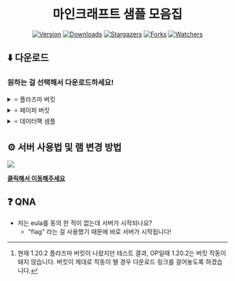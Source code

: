 <div align="center">
  
# 마인크래프트 샘플 모음집

[![Version](https://img.shields.io/badge/Version-~1.20.2-6047ff?&logo=Webpack&logoColor=ffffff&style=for-the-badge&style=flat-square)](https://github.com/grape82/minecraft-sample)
[![Downloads](https://img.shields.io/github/downloads/grape82/minecraft-sample/total?label=Downloads&style=for-the-badge&style=flat-square)](https://github.com/grape82/minecraft-sample/releases)
[![Stargazers](https://img.shields.io/github/stars/grape82/minecraft-sample?label=stars&style=for-the-badge&style=flat-square&color=yellow)](https://github.com/grape82/minecraft-sample/stargazers)
[![Forks](https://img.shields.io/github/forks/grape82/minecraft-sample?label=forks&style=for-the-badge&style=flat-square&color=green)](https://github.com/grape82/minecraft-sample/releases/forks)
[![Watchers](https://img.shields.io/github/watchers/grape82/minecraft-sample?label=watchers&style=for-the-badge&style=flat-square&color=green)](https://github.com/grape82/minecraft-sample/watchers)

</div>

[^plazmawarn]: 현재 1.20.2 플라즈마 버킷이 나왔지만 테스트 결과, OP일때 1.20.2는 버킷 작동이 돼지 않습니다. 버킷이 제대로 작동이 됄 경우 다운로드 링크를 걸어놓도록 하겠습니다.

## ⬇️ 다운로드
### 원하는 걸 선택해서 다운로드하세요!

<details><summary>⭐ 플라즈마 버킷</summary>
  
| Version (버전)                                                | 자바 버전 (Java Version) | 다운로드 (Download) | 
| :---:                                                        | :---:            | :---: |
| 1.20.2 | 17 이상 |[^plazmawarn]|
| 1.20.1 | 17 이상 |[다운로드](https://github.com/grape82/minecraft-server-bukkit/releases/download/1.20.1-Plazma-Server/1.20.1-Plazma-Server.zip) |
| 1.19.4 | 17 이상 |[다운로드](https://github.com/grape82/minecraft-server-bukkit/releases/download/1.19.4-Plazma-Server/1.19.4-Plazma-Server.zip) |

[**플라즈마 사이트**](https://github.com/PlazmaMC/Plazma)

</details>

<details><summary>⭐ 페이퍼 버킷</summary>
  
| Version (버전)                                                | 자바 버전 (Java Version)| 코어 버전 (Core Version) | 다운로드 (Download) | 
| :---:                                                        | :---:            | :---: |:---: |
| 1.20.2 | 17 이상 | #241 |[다운로드](https://github.com/grape82/minecraft-server-bukkit/releases/download/1.20.2-Paper-Server/1.20.2-Paper-Server.zip) |
| 1.20.1 | 17 이상 | #196 |[다운로드](https://github.com/grape82/minecraft-server-bukkit/releases/download/1.20.1-Paper-Server/1.20.1-Paper-Server.zip) |
| 1.20 | 17 이상 | #17 |[다운로드](https://github.com/grape82/minecraft-server-bukkit/releases/download/1.20-Paper-Server/1.20-Paper-Server.zip) |

[**페이퍼 사이트**](https://papermc.io/downloads/paper)

</details>

<details><summary>⭐ 데이터팩 샘플</summary>

| Version (버전)  | 다운로드 (Download) | 
| :---: | :---: |
| 1.20.2 |[다운로드](https://github.com/grape82/minecraft-server-bukkit/releases/download/1.20.2-Datapack-Sample/1.20.2-Datapack-Sample.zip) |
  
</details>

## ⚙️ 서버 사용법 및 램 변경 방법
[![](https://img.youtube.com/vi/pAUijpAcs74/0.jpg)](https://youtu.be/pAUijpAcs74)


[**클릭해서 이동해주세요**](https://github.com/grape82/minecraft-server-bukkit/blob/main/howtouse.md)


## ❓ QNA
- 저는 eula를 동의 한 적이 없는데 서버가 시작되나요?
  - "flag" 라는 걸 사용했기 때문에 바로 서버가 시작됩니다!

